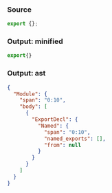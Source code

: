 ### Source
```js source:module
export {};
```

### Output: minified
```js
export{}
```

### Output: ast
```json
{
  "Module": {
    "span": "0:10",
    "body": [
      {
        "ExportDecl": {
          "Named": {
            "span": "0:10",
            "named_exports": [],
            "from": null
          }
        }
      }
    ]
  }
}
```
